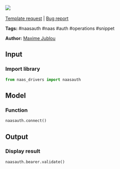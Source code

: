 <a href="https://app.naas.ai/user-redirect/naas/downloader?url=https://raw.githubusercontent.com/jupyter-naas/awesome-notebooks/master/Naas%20Auth/Naas_Auth_bearer_validate.ipynb" target="_parent"><img src="https://naasai-public.s3.eu-west-3.amazonaws.com/open_in_naas.svg"/></a><br><br><a href="https://github.com/jupyter-naas/awesome-notebooks/issues/new?assignees=&labels=&template=template-request.md&title=Tool+-+Action+of+the+notebook+">Template request</a> | <a href="https://github.com/jupyter-naas/awesome-notebooks/issues/new?assignees=&labels=bug&template=bug_report.md&title=Naas+Auth+-+Bearer+validate:+Error+short+description">Bug report</a>

**Tags:** #naasauth #naas #auth #operations #snippet

**Author:** [Maxime Jublou](https://www.linkedin.com/in/maximejublou/)

## Input

### Import library


```python
from naas_drivers import naasauth
```

## Model

### Function


```python
naasauth.connect()
```

## Output

### Display result


```python
naasauth.bearer.validate()
```


```python

```
